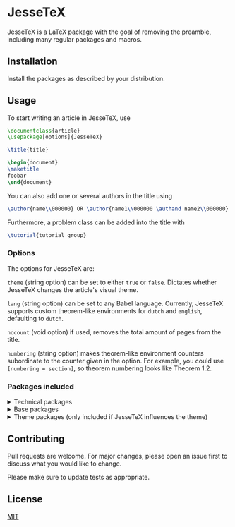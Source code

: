 # JesseTeX

JesseTeX is a LaTeX package with the goal of removing the preamble, including many regular packages and macros.

## Installation

Install the packages as described by your distribution.

## Usage

To start writing an article in JesseTeX, use
```LaTeX
\documentclass{article}
\usepackage[options]{JesseTeX}

\title{title}

\begin{document}
\maketitle
foobar
\end{document}
```
You can also add one or several authors in the title using
```LaTeX
\author{name\\000000} OR \author{name1\\000000 \authand name2\\000000}
```
Furthermore, a problem class can be added into the title with
```LaTeX
\tutorial{tutorial group}
```

### Options

The options for JesseTeX are:

`theme` (string option) can be set to either `true` or `false`. Dictates whether JesseTeX changes the article's visual theme.

`lang` (string option) can be set to any Babel language. Currently, JesseTeX supports custom theorem-like environments for `dutch` and `english`, defaulting to `dutch`.

`nocount` (void option) if used, removes the total amount of pages from the title.

`numbering` (string option) makes theorem-like environment counters subordinate to the counter given in the option. For example, you could use `[numbering = section]`, so theorem numbering looks like Theorem 1.2.

### Packages included

<details>
<summary>Technical packages</summary>

`kvoptions`

`ifthen`

`xstring`

`xparse`

`xspace`

</details>

<details>
<summary>Base packages</summary>

`color`

`babel`

`inputenc` (`utf8`)

`graphicx`

`amsmath`

`amsfonts`

`amssymb`

`mathrsfs`

`tensor`

`slashed`

`physics` (with an altered definition of derivatives)

`mathtools`

`wasysym`

`amsthm`

`thmtools`

`lastpage`

`textcomp`

`fancyhdr`

`comment`

`tabularx`

`tikz`

`pgfplots`

</details>

<details>
<summary>Theme packages (only included if JesseTeX influences the theme)</summary>

`geometry` (`margin = 1 in, a4paper`)

`hyperref` (`linkcolor = red`)

`ocgx2` (`ocgcolorlinks`)

`biblatex` (`sorting = none`)

</details>

## Contributing
Pull requests are welcome. For major changes, please open an issue first to discuss what you would like to change.

Please make sure to update tests as appropriate.

## License
[MIT](https://choosealicense.com/licenses/mit/)
